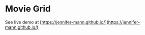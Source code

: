 # Movie Grid

See live demo at [https://jennifer-mann.github.io/](https://jennifer-mann.github.io/)
